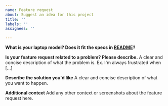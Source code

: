 ```yaml
---
name: Feature request
about: Suggest an idea for this project
title: ''
labels: ''
assignees: ''

---
```


**What is your laptop model? Does it fit the specs in [README](#system-specification)?**

**Is your feature request related to a problem? Please describe.**
A clear and concise description of what the problem is. Ex. I'm always frustrated when [...]

**Describe the solution you'd like**
A clear and concise description of what you want to happen.

**Additional context**
Add any other context or screenshots about the feature request here.
